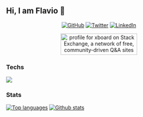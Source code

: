 ## Hi, I am Flavio 👋
<p align="center">
  <a href="https://github.com/xboard"><img src="https://img.shields.io/github/followers/xboard.svg?label=GitHub&style=social" alt="GitHub"></a>
  <a href="https://twitter.com/fregis77"><img src="https://img.shields.io/twitter/follow/fregis77?label=Twitter&style=social" alt="Twitter"></a>
  <a href="https://www.linkedin.com/in/flavioarruda"><img src="https://img.shields.io/badge/LinkedIn--_.svg?style=social&logo=linkedin" alt="LinkedIn"></a>
</p>
<p align="center">
  <a href="https://stackexchange.com/users/223744"><img src="https://stackexchange.com/users/flair/223744.png?theme=default" width="208" height="58" alt="profile for xboard on Stack Exchange, a network of free, community-driven Q&amp;A sites" title="profile for xboard on Stack Exchange, a network of free, community-driven Q&amp;A sites"></a>
</p>

### Techs
<p align="left">
  <img src="https://img.shields.io/badge/Jupyter-F37626?logo=jupyter&logoColor=white&style=flat" />
</p>



### Stats
[![Top languages](https://github-readme-stats.vercel.app/api/top-langs/?username=xboard&theme=default)](https://github.com/xboard/github-readme-stats)
[![Github stats](https://github-readme-stats.vercel.app/api?username=xboard&theme=default)](https://github.com/xboard/github-readme-stats)



<!--
**xboard/xboard** is a ✨ _special_ ✨ repository because its `README.md` (this file) appears on your GitHub profile.

Here are some ideas to get you started:

- 🔭 I’m currently working on ...
- 🌱 I’m currently learning ...
- 👯 I’m looking to collaborate on ...
- 🤔 I’m looking for help with ...
- 💬 Ask me about ...
- 📫 How to reach me: ...
- 😄 Pronouns: ...
- ⚡ Fun fact: ...
-->
